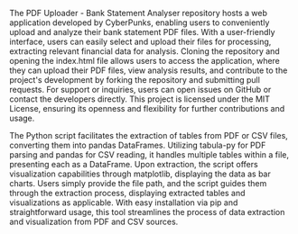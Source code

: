 The PDF Uploader - Bank Statement Analyser repository hosts a web application developed by CyberPunks, enabling users to conveniently upload and analyze their bank statement PDF files. With a user-friendly interface, users can easily select and upload their files for processing, extracting relevant financial data for analysis. Cloning the repository and opening the index.html file allows users to access the application, where they can upload their PDF files, view analysis results, and contribute to the project's development by forking the repository and submitting pull requests. For support or inquiries, users can open issues on GitHub or contact the developers directly. This project is licensed under the MIT License, ensuring its openness and flexibility for further contributions and usage.


The Python script facilitates the extraction of tables from PDF or CSV files, converting them into pandas DataFrames. 
Utilizing tabula-py for PDF parsing and pandas for CSV reading, it handles multiple tables within a file, presenting 
each as a DataFrame. Upon extraction, the script offers visualization capabilities through matplotlib, displaying the data as
 bar charts. Users simply provide the file path, and the script guides them through the extraction process, displaying extracted tables and visualizations 
as applicable. With easy installation via pip and straightforward usage, this tool streamlines the process of data extraction and visualization from PDF and CSV sources.

